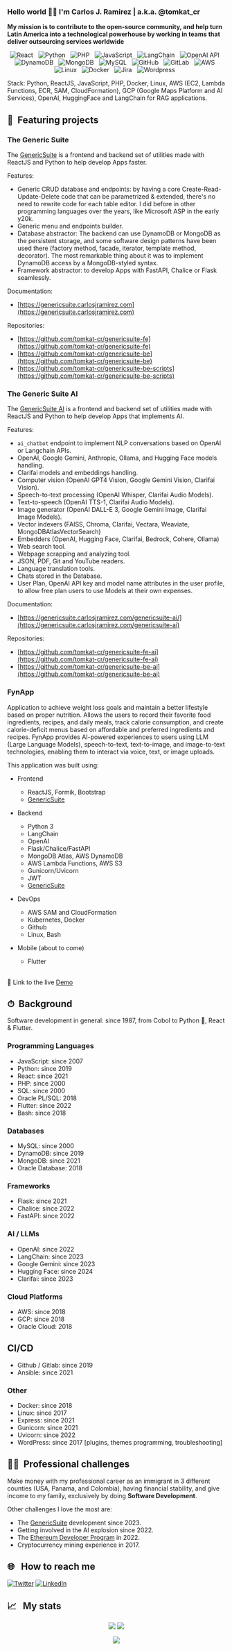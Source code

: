 ### Hello world 👋🏻 I'm <b>Carlos J. Ramirez</b> | a.k.a. @tomkat_cr

<b>My mission is to contribute to the open-source community, and help turn Latin America into a technological powerhouse by working in teams that deliver outsourcing services worldwide</b>

<p align="center">
  <img src="https://img.shields.io/badge/React-007ACC?style=for-the-badge&logo=react&logoColor=white" alt="React" />&nbsp;&nbsp;
  <img src="https://img.shields.io/badge/Phyton-yellow?style=for-the-badge&logo=python&logoColor=white" alt="Python" />&nbsp;&nbsp;
  <img src="https://img.shields.io/badge/PHP-005C84?style=for-the-badge&logo=php&logoColor=white" alt="PHP" />&nbsp;&nbsp;
  <img src="https://img.shields.io/badge/JavaScript-323330?style=for-the-badge&logo=javascript&logoColor=F7DF1E" alt="JavaScript" />&nbsp;&nbsp;
  <!-- <img src="https://img.shields.io/badge/TypeScript-007ACC?style=for-the-badge&logo=typescript&logoColor=white" alt="TypeScript" />&nbsp;&nbsp; --> 
  <img src="https://img.shields.io/badge/Lang-chain-green?style=for-the-badge&logo=langchain&logoColor=yellow" alt="LangChain" />&nbsp;&nbsp;
  <img src="https://img.shields.io/badge/OpenAI-black?style=for-the-badge&logo=openain&logoColor=black" alt="OpenAI API" />&nbsp;&nbsp;
  <!--img src="https://img.shields.io/badge/Node.js-43853D?style=for-the-badge&logo=node.js&logoColor=white" alt="Node" />&nbsp;&nbsp; -->
  <img src="https://img.shields.io/badge/DynamoDb-0052CC?style=for-the-badge&logo=amazonaws&logoColor=white" alt="DynamoDB" />&nbsp;&nbsp;
  <img src="https://img.shields.io/badge/MongoDb-darkgreen?style=for-the-badge&logo=mongodb&logoColor=white" alt="MongoDB" />&nbsp;&nbsp;
  <img src="https://img.shields.io/badge/MySQL-005C84?style=for-the-badge&logo=mysql&logoColor=white" alt="MySQL" />&nbsp;&nbsp;
  <!--img src="https://img.shields.io/badge/PostgreSQL-316192?style=for-the-badge&logo=postgresql&logoColor=white" alt="PostgreSQL" />&nbsp;&nbsp; -->
  <!-- <img src="https://img.shields.io/badge/Oracle-F80000?style=for-the-badge&logo=Oracle&logoColor=white" alt="Oracle" />&nbsp;&nbsp; -->
  <!-- <img src="https://img.shields.io/badge/Git-F05032?style=for-the-badge&logo=git&logoColor=white" alt="Git" />&nbsp;&nbsp; -->
  <img src="https://img.shields.io/badge/github%20-%23000.svg?&style=for-the-badge&logo=github&logoColor=white" alt="GitHub" />&nbsp;&nbsp;
  <img src="https://img.shields.io/badge/GitLab-330F63?style=for-the-badge&logo=gitlab&logoColor=white" alt="GitLab" />&nbsp;&nbsp;  
  <img src="https://img.shields.io/badge/Amazon_AWS-FF9900?style=for-the-badge&logo=amazonaws&logoColor=white" alt="AWS" />&nbsp;&nbsp;
  <img src="https://img.shields.io/badge/Linux-FFDA33?style=for-the-badge&logo=linux&logoColor=black" alt="Linux" />&nbsp;&nbsp;
  <img src="https://img.shields.io/badge/Docker-2CA5E0?style=for-the-badge&logo=docker&logoColor=white" alt="Docker" />&nbsp;&nbsp;
  <!-- <img src="https://img.shields.io/badge/Ansible-grey?style=for-the-badge&logo=ansible&logoColor=white" alt="Ansible" />&nbsp;&nbsp; -->
  <!-- <img src="https://img.shields.io/badge/kubernetes-326ce5.svg?&style=for-the-badge&logo=kubernetes&logoColor=white" alt="Kubernetes" />&nbsp;&nbsp;   -->
  <!-- <img src="https://img.shields.io/badge/HTML5-E34F26?style=for-the-badge&logo=html5&logoColor=white" alt="HTML" />&nbsp;&nbsp; -->
  <!-- <img src="https://img.shields.io/badge/ELM-green?style=for-the-badge&logo=elm&logoColor=white" alt="ELM" />&nbsp;&nbsp; -->
  <!-- <img src="https://img.shields.io/badge/CSS3-1572B6?style=for-the-badge&logo=css3&logoColor=white" alt="CSS" />&nbsp;&nbsp; -->
  <!-- <img src="https://img.shields.io/badge/Bootstrap-563D7C?style=for-the-badge&logo=bootstrap&logoColor=white" alt="Bootstrap" />&nbsp;&nbsp; -->
  <!-- <img src="https://img.shields.io/badge/Jenkins-D24939?style=for-the-badge&logo=Jenkins&logoColor=white" alt="Jenkins" />&nbsp;&nbsp; -->
  <img src="https://img.shields.io/badge/Jira-0052CC?style=for-the-badge&logo=Jira&logoColor=white" alt="Jira" />&nbsp;&nbsp;
  <img src="https://img.shields.io/badge/Wordpress-blue?style=for-the-badge&logo=wordpress&logoColor=white" alt="Wordpress" />&nbsp;&nbsp;
</p>

Stack: Python, ReactJS, JavaScript, PHP, Docker, Linux, AWS (EC2, Lambda Functions, ECR, SAM, CloudFormation), GCP (Google Maps Platform and AI Services), OpenAI, HuggingFace and LangChain for RAG applications.

## 🎯 &nbsp;Featuring projects

### The Generic Suite
The [GenericSuite](https://genericsuite.carlosjramirez.com/) is a frontend and backend set of utilities made with ReactJS and Python to help develop Apps faster.

Features:

- Generic CRUD database and endpoints: by having a core Create-Read-Update-Delete code that can be parametrized & extended, there's no need to rewrite code for each table editor. I did before in other programming languages over the years, like Microsoft ASP in the early y20k.
- Generic menu and endpoints builder.
- Database abstractor: The backend can use DynamoDB or MongoDB as the persistent storage, and some software design patterns have been used there (factory method, facade, iterator, template method, decorator). The most remarkable thing about it was to implement DynamoDB access by a MongoDB-styled syntax.
- Framework abstractor: to develop Apps with FastAPI, Chalice or Flask seamlessly.

Documentation:
- [https://genericsuite.carlosjramirez.com](https://genericsuite.carlosjramirez.com)

Repositories:

- [https://github.com/tomkat-cr/genericsuite-fe](https://github.com/tomkat-cr/genericsuite-fe)
- [https://github.com/tomkat-cr/genericsuite-be](https://github.com/tomkat-cr/genericsuite-be)
- [https://github.com/tomkat-cr/genericsuite-be-scripts](https://github.com/tomkat-cr/genericsuite-be-scripts)

### The Generic Suite AI
The [GenericSuite AI](https://genericsuite.carlosjramirez.com/genericsuite-ai) is a frontend and backend set of utilities made with ReactJS and Python to help develop Apps that implements AI.

Features:

- `ai_chatbot` endpoint to implement NLP conversations based on OpenAI or Langchain APIs.
- OpenAI, Google Gemini, Anthropic, Ollama, and Hugging Face models handling.
- Clarifai models and embeddings handling.
- Computer vision (OpenAI GPT4 Vision, Google Gemini Vision, Clarifai Vision).
- Speech-to-text processing (OpenAI Whisper, Clarifai Audio Models).
- Text-to-speech (OpenAI TTS-1, Clarifai Audio Models).
- Image generator (OpenAI DALL-E 3, Google Gemini Image, Clarifai Image Models).
- Vector indexers (FAISS, Chroma, Clarifai, Vectara, Weaviate, MongoDBAtlasVectorSearch)
- Embedders (OpenAI, Hugging Face, Clarifai, Bedrock, Cohere, Ollama)
- Web search tool.
- Webpage scrapping and analyzing tool.
- JSON, PDF, Git and YouTube readers.
- Language translation tools.
- Chats stored in the Database.
- User Plan, OpenAI API key and model name attributes in the user profile, to allow free plan users to use Models at their own expenses.

Documentation:
- [https://genericsuite.carlosjramirez.com/genericsuite-ai/](https://genericsuite.carlosjramirez.com/genericsuite-ai)

Repositories:

- [https://github.com/tomkat-cr/genericsuite-fe-ai](https://github.com/tomkat-cr/genericsuite-fe-ai)
- [https://github.com/tomkat-cr/genericsuite-be-ai](https://github.com/tomkat-cr/genericsuite-be-ai)

### FynApp

Application to achieve weight loss goals and maintain a better lifestyle based on proper nutrition. Allows the users to record their favorite food ingredients, recipes, and daily meals, track calorie consumption, and create calorie-deficit menus based on affordable and preferred ingredients and recipes. FynApp provides AI-powered experiences to users using LLM (Large Language Models), speech-to-text, text-to-image, and image-to-text technologies, enabling them to interact via voice, text, or image uploads.

This application was built using:

- Frontend
  - ReactJS, Formik, Bootstrap
  - [GenericSuite](https://www.carlosjramirez.com/genericsuite/)

- Backend
  - Python 3
  - LangChain
  - OpenAI
  - Flask/Chalice/FastAPI
  - MongoDB Atlas, AWS DynamoDB
  - AWS Lambda Functions, AWS S3
  - Gunicorn/Uvicorn
  - JWT
  - [GenericSuite](https://www.carlosjramirez.com/genericsuite/)
  
- DevOps
  - AWS SAM and CloudFormation
  - Kubernetes, Docker
  - Github
  - Linux, Bash

- Mobile (about to come)
  - Flutter

<br/>
🔗 Link to the live <a href="https://app-demo.fynapp.com/#fynapp_frontend_aws/login" target="_blank">Demo</a>
<!--

Credentials

- Username: admin@example.com
- Password: Learning.by-Example
-->
<!--

Repositories:
- [Frontend](https://github.com/tomkat-cr/fynapp_frontend)
- [Backend](https://github.com/tomkat-cr/fynapp_backend)
- [GitOps](https://github.com/tomkat-cr/fynapp_gitops)
-->

## ⏱ &nbsp;Background

Software development in general: since 1987, from Cobol to Python 🐍, React & Flutter.

### Programming Languages

- JavaScript: since 2007
- Python: since 2019
- React: since 2021
- PHP: since 2000
- SQL: since 2000
- Oracle PL/SQL: 2018
- Flutter: since 2022
- Bash: since 2018

### Databases

- MySQL: since 2000
- DynamoDB: since 2019
- MongoDB: since 2021
- Oracle Database: 2018

### Frameworks

- Flask: since 2021
- Chalice: since 2022
- FastAPI: since 2022

### AI / LLMs

- OpenAI: since 2022
- LangChain: since 2023
- Google Gemini: since 2023
- Hugging Face: since 2024
- Clarifai: since 2023
  
### Cloud Platforms

- AWS: since 2018
- GCP: since 2018
- Oracle Cloud: 2018

## CI/CD

- Github / Gitlab: since 2019
- Ansible: since 2021

### Other

- Docker: since 2018
- Linux: since 2017
- Express: since 2021
- Gunicorn: since 2021
- Uvicorn: since 2022
- WordPress: since 2017 [plugins, themes programming, troubleshooting]

## 💪🏻 &nbsp;Professional challenges

Make money with my professional career as an immigrant in 3 different counties (USA, Panama, and Colombia), having financial stability, and give income to my family, exclusively by doing <b>Software Development</b>.

Other challenges I love the most are:
<!-- - The <b>Jornaya</b> project I'm working on since 2019 at Source Meridian. -->
- The [GenericSuite](https://www.carlosjramirez.com/genericsuite/) development since 2023.
- Getting involved in the AI explosion since 2022.
- The [Ethereum Developer Program](https://www.platzi.com/eth/) in 2022.
- Cryptocurrency mining experience in 2017.

<!--
## 📓 &nbsp;Currently, I'm learning

[<img src="https://img.shields.io/badge/data--science-blue.svg?style=for-the-badge&logo=python&logoColor=white" alt="Data Science" />](https://platzi.com/escuela/datos/) with [<img src="https://img.shields.io/badge/Phyton-yellow?style=for-the-badge&logo=python&logoColor=white" alt="Python" />](https://platzi.com/ruta/web-python/)&nbsp;&nbsp;

[<img src="https://img.shields.io/badge/Flutter-grey?style=for-the-badge&logo=flutter&logoColor=white" alt="Flutter" />](https://platzi.com/cursos/flutter-avanzado/)&nbsp;&nbsp;
<br/>

/*
[<img src="https://img.shields.io/badge/Web3-005C84?style=for-the-badge&logo=ethereum&logoColor=white" alt="Web3" />](https://www.platzi.com/eth/)&nbsp;&nbsp;
<img src="https://img.shields.io/badge/Solidity-005C84?style=for-the-badge&logo=solidity&logoColor=white" alt="Web3" />&nbsp;&nbsp;
[<img src="https://img.shields.io/badge/Phyton-yellow?style=for-the-badge&logo=python&logoColor=white" alt="Python" />](https://platzi.com/ruta/web-python/)&nbsp;&nbsp;
[<img src="https://img.shields.io/badge/React-007ACC?style=for-the-badge&logo=react&logoColor=white" alt="React" />](https://platzi.com/cursos/creacion-librerias-ui/)&nbsp;&nbsp;
*/
-->


## 🌐 &nbsp;&nbsp;How to reach me

<a href="https://twitter.com/tomkat_cr"><img src="https://img.shields.io/badge/Twitter-1DA1F2?style=for-the-badge&logo=twitter&logoColor=white" alt="Twitter" /></a>
<a href="https://www.linkedin.com/in/carlosjramirez"><img src="https://img.shields.io/badge/LinkedIn-0077B5?style=for-the-badge&logo=linkedin&logoColor=white" alt="LinkedIn" /></a>

<!-- #### 😎 &nbsp;My pronouns are: He/Him/His -->

## 📈 &nbsp;&nbsp;My stats

<p align="center">
  <img align="" src="https://github-readme-stats.vercel.app/api/top-langs/?username=tomkat-cr&layout=compact&theme=chartreuse-light" />
  <img align="" src="https://github-readme-stats.vercel.app/api?username=tomkat-cr&repo=github-readme-stats&theme=chartreuse-light&show_icons=true" />
</p>
<p align="center">
  <img align="" src="https://visitor-badge.laobi.icu/badge?page_id=tomkat-cr.tomkat-cr" />
</p>

<!--
**tomkat-cr/tomkat-cr** is a ✨ _special_ ✨ repository because its `README.md` (this file) appears on your GitHub profile.

Here are some ideas to get you started:

- 🔭 I’m currently working on ...
- 🌱 I’m currently learning ...
- 👯 I’m looking to collaborate on ...
- 🤔 I’m looking for help with ...
- 💬 Ask me about ...
- 📫 How to reach me: ...
- 😄 Pronouns: ...
- ⚡ Fun fact: ...
-->
